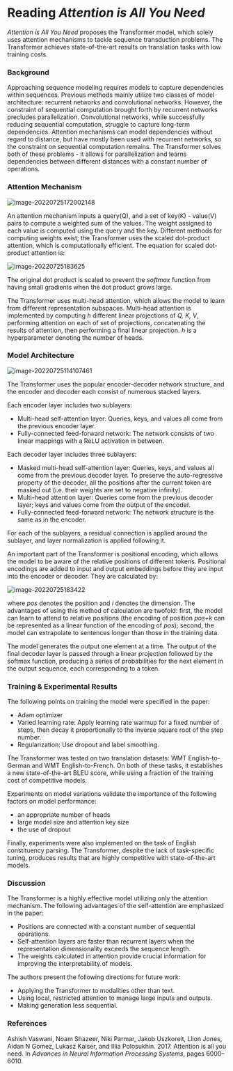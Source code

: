 # Reading *Attention is All You Need*



*Attention is All You Need* proposes the Transformer model, which solely uses attention mechanisms to tackle sequence transduction problems. The Transformer achieves state-of-the-art results on translation tasks with low training costs.



### Background

Approaching sequence modeling requires models to capture dependencies within sequences. Previous methods mainly utilize two classes of model architecture: recurrent networks and convolutional networks. However, the constraint of sequential computation brought forth by recurrent networks precludes parallelization. Convolutional networks, while successfully reducing sequential computation, struggle to capture long-term dependencies.  Attention mechanisms can model dependencies without regard to distance, but have mostly been used with recurrent networks, so the constraint on sequential computation remains. The Transformer solves both of these problems - it allows for parallelization and learns dependencies between different distances with a constant number of operations.



### Attention Mechanism

![image-20220725172002148](/images/image-20220725172002148.png)

An attention mechanism inputs a query(Q), and a set of key(K) - value(V) pairs to compute a weighted sum of the values. The weight assigned to each value is computed using the query and the key. Different methods for computing weights exist; the Transformer uses the scaled dot-product attention, which is computationally efficient. The equation for scaled dot-product attention is:

![image-20220725183625](/images/20220725183625.png)

The original dot product is scaled to prevent the *softmax* function from having small gradients when the dot product grows large.

The Transformer uses multi-head attention, which allows the model to learn from different representation subspaces. Multi-head attention is implemented by computing *h* different linear projections of *Q, K, V*, performing attention on each of set of projections, concatenating the results of attention, then performing a final linear projection. *h* is a hyperparameter denoting the number of heads.



### Model Architecture

![image-20220725114107461](/images/image-20220725114107461.png)

The Transformer uses the popular encoder-decoder network structure, and the encoder and decoder each consist of numerous stacked layers.

Each encoder layer includes two sublayers:

- Multi-head self-attention layer: Queries, keys, and values all come from the previous encoder layer.
- Fully-connected feed-forward network: The network consists of two linear mappings with a ReLU activation in between.

Each decoder layer includes three sublayers:

- Masked multi-head self-attention layer: Queries, keys, and values all come from the previous decoder layer. To preserve the auto-regressive property of the decoder, all the positions after the current token are masked out (i.e. their weights are set to negative infinity).
- Multi-head attention layer: Queries come from the previous decoder layer; keys and values come from the output of the encoder.
- Fully-connected feed-forward network: The network structure is the same as in the encoder.

For each of the sublayers, a residual connection is applied around the sublayer, and layer normalization is applied following it.

An important part of the Transformer is positional encoding, which allows the model to be aware of the relative positions of different tokens. Positional encodings are added to input and output embeddings before they are input into the encoder or decoder. They are calculated by:

![image-20220725183422](/images/20220725183422.png)

where *pos* denotes the position and *i* denotes the dimension. The advantages of using this method of calculation are twofold: first, the model can learn to attend to relative positions (the encoding of position *pos+k* can be represented as a linear function of the encoding of *pos*); second, the model can extrapolate to sentences longer than those in the training data.

The model generates the output one element at a time. The output of the final decoder layer is passed through a linear projection followed by the softmax function, producing a series of probabilities for the next element in the output sequence, each corresponding to a token.



### Training & Experimental Results

The following points on training the model were specified in the paper:

- Adam optimizer
- Varied learning rate: Apply learning rate warmup for a fixed number of steps, then decay it proportionally to the inverse square root of the step number.
- Regularization: Use dropout and label smoothing.

The Transformer was tested on two translation datasets: WMT English-to-German and WMT English-to-French. On both of these tasks, it establishes a new state-of-the-art BLEU score, while using a fraction of the training cost of competitive models.

Experiments on model variations validate the importance of the following factors on model performance:

- an appropriate number of heads
- large model size and attention key size
- the use of dropout

Finally, experiments were also implemented on the task of English constituency parsing. The Transformer, despite the lack of task-specific tuning, produces results that are highly competitive with state-of-the-art models.



### Discussion

The Transformer is a highly effective model utilizing only the attention mechanism. The following advantages of the self-attention are emphasized in the paper: 

- Positions are connected with a constant number of sequential operations.
- Self-attention layers are faster than recurrent layers when the representation dimensionality exceeds the sequence length.
- The weights calculated in attention provide crucial information for improving the interpretability of models.

The authors present the following directions for future work:

- Applying the Transformer to modalities other than text.
- Using local, restricted attention to manage large inputs and outputs.
- Making generation less sequential.



### References

Ashish Vaswani, Noam Shazeer, Niki Parmar, Jakob Uszkoreit, Llion Jones, Aidan N Gomez, Lukasz Kaiser, and Illia Polosukhin. 2017. Attention is all you need. In *Advances in Neural Information Processing Systems*, pages 6000–6010.